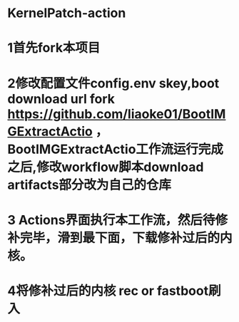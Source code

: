 # KernelPatch-action
# 1首先fork本项目
# 2修改配置文件config.env skey,boot download url fork https://github.com/liaoke01/BootIMGExtractActio ，BootIMGExtractActio工作流运行完成之后,修改workflow脚本download artifacts部分改为自己的仓库
# 3 Actions界面执行本工作流，然后待修补完毕，滑到最下面，下载修补过后的内核。
# 4将修补过后的内核 rec or fastboot刷入
